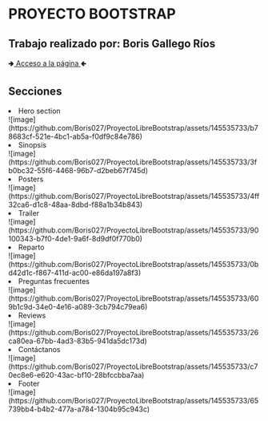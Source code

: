 <h1>PROYECTO BOOTSTRAP</h1>
<h2>Trabajo realizado por: Boris Gallego Ríos</h2>
🢂<a href="https://boris027.github.io/ProyectoLibreBootstrap/Index.html">  Acceso a la página  </a>🢀

<h2>Secciones</h2>


<li>Hero section</li>
![image](https://github.com/Boris027/ProyectoLibreBootstrap/assets/145535733/b78683cf-521e-4bc1-ab5a-f0df9c84e786)
<li>Sinopsis</li>
![image](https://github.com/Boris027/ProyectoLibreBootstrap/assets/145535733/3fb0bc32-55f6-4468-96b7-d2beb67f745d)
<li>Posters</li>
![image](https://github.com/Boris027/ProyectoLibreBootstrap/assets/145535733/4ff32ca6-d1c8-48aa-8dbd-f88a1b34b843)
<li>Trailer</li>
![image](https://github.com/Boris027/ProyectoLibreBootstrap/assets/145535733/90100343-b7f0-4de1-9a6f-8d9df0f770b0)
<li>Reparto</li>
![image](https://github.com/Boris027/ProyectoLibreBootstrap/assets/145535733/0bd42d1c-f867-411d-ac00-e86da197a8f3)
<li>Preguntas frecuentes</li>
![image](https://github.com/Boris027/ProyectoLibreBootstrap/assets/145535733/609b1c9d-34e0-4e16-a089-3cb794c79ea6)
<li>Reviews</li>
![image](https://github.com/Boris027/ProyectoLibreBootstrap/assets/145535733/26ca80ea-67bb-4ad3-83b5-941da5dc173d)
<li>Contáctanos</li>
![image](https://github.com/Boris027/ProyectoLibreBootstrap/assets/145535733/c70ec8e6-e620-43ac-bf10-28bfccbba7aa)
<li>Footer</li>
![image](https://github.com/Boris027/ProyectoLibreBootstrap/assets/145535733/65739bb4-b4b2-477a-a784-1304b95c943c)





  



